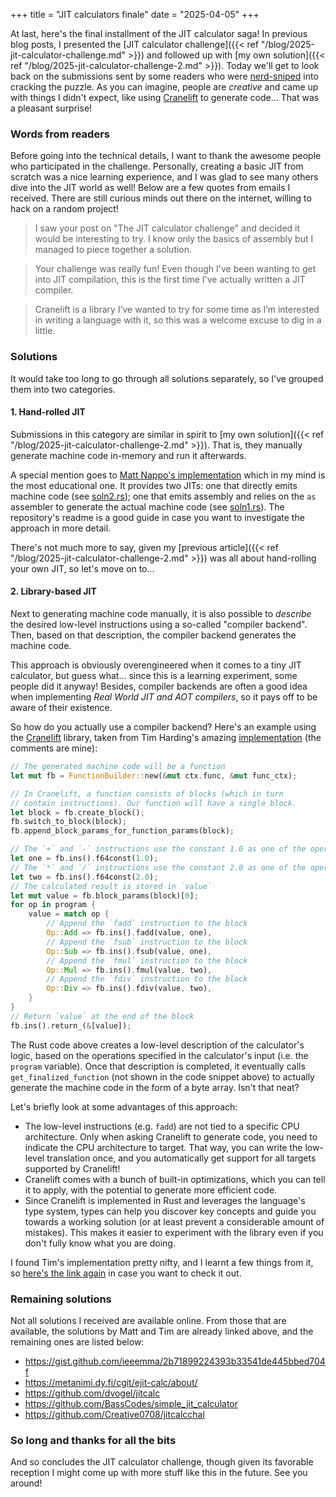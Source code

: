 +++
title = "JIT calculators finale"
date = "2025-04-05"
+++

At last, here's the final installment of the JIT calculator saga! In previous blog posts, I presented the [JIT calculator challenge]({{< ref "/blog/2025-jit-calculator-challenge.md" >}}) and followed up with [my own solution]({{< ref "/blog/2025-jit-calculator-challenge-2.md" >}}). Today we'll get to look back on the submissions sent by some readers who were [nerd-sniped](https://xkcd.com/356/) into cracking the puzzle. As you can imagine, people are _creative_ and came up with things I didn't expect, like using [Cranelift](https://cranelift.dev/) to generate code... That was a pleasant surprise!

### Words from readers

Before going into the technical details, I want to thank the awesome people who participated in the challenge. Personally, creating a basic JIT from scratch was a nice learning experience, and I was glad to see many others dive into the JIT world as well! Below are a few quotes from emails I received. There are still curious minds out there on the internet, willing to hack on a random project!

> I saw your post on "The JIT calculator challenge" and decided it would be interesting to try. I know only the basics of assembly but I managed to piece together a solution.

> Your challenge was really fun! Even though I've been wanting to get into JIT compilation, this is the first time I've actually written a JIT compiler.

> Cranelift is a library I’ve wanted to try for some time as I’m interested in writing a language with it, so this was a welcome excuse to dig in a little.
### Solutions

It would take too long to go through all solutions separately, so I've grouped them into two categories.

#### 1. Hand-rolled JIT

Submissions in this category are similar in spirit to [my own solution]({{< ref "/blog/2025-jit-calculator-challenge-2.md" >}}). That is, they manually generate machine code in-memory and run it afterwards.

A special mention goes to [Matt Nappo's implementation](https://github.com/mattnappo/jitcalc/tree/main) which in my mind is the most educational one. It provides two JITs: one that directly emits machine code (see [soln2.rs](https://github.com/mattnappo/jitcalc/blob/73c6e1444eb0285d81b61215a9927b8a968e631a/src/soln2.rs)); one that emits assembly and relies on the `as` assembler to generate the actual machine code (see [soln1.rs](https://github.com/mattnappo/jitcalc/blob/73c6e1444eb0285d81b61215a9927b8a968e631a/src/soln1.rs)). The repository's readme is a good guide in case you want to investigate the approach in more detail.

There's not much more to say, given my [previous article]({{< ref "/blog/2025-jit-calculator-challenge-2.md" >}}) was all about hand-rolling your own JIT, so let's move on to...

#### 2. Library-based JIT

Next to generating machine code manually, it is also possible to _describe_ the desired low-level instructions using a so-called "compiler backend". Then, based on that description, the compiler backend generates the machine code.

This approach is obviously overengineered when it comes to a tiny JIT calculator, but guess what... since this is a learning experiment, some people did it anyway! Besides, compiler backends are often a good idea when implementing _Real World JIT and AOT compilers_, so it pays off to be aware of their existence.

So how do you actually use a compiler backend? Here's an example using the [Cranelift](https://cranelift.dev/) library, taken from Tim Harding's amazing [implementation](https://github.com/tim-harding/jit-calculator) (the comments are mine):

```rust
// The generated machine code will be a function
let mut fb = FunctionBuilder::new(&mut ctx.func, &mut func_ctx);

// In Cranelift, a function consists of blocks (which in turn
// contain instructions). Our function will have a single block.
let block = fb.create_block();
fb.switch_to_block(block);
fb.append_block_params_for_function_params(block);

// The `+` and `-` instructions use the constant 1.0 as one of the operands
let one = fb.ins().f64const(1.0);
// The `*` and `/` instructions use the constant 2.0 as one of the operands
let two = fb.ins().f64const(2.0);
// The calculated result is stored in `value`
let mut value = fb.block_params(block)[0];
for op in program {
	value = match op {
		// Append the `fadd` instruction to the block
		Op::Add => fb.ins().fadd(value, one),
		// Append the `fsub` instruction to the block
		Op::Sub => fb.ins().fsub(value, one),
		// Append the `fmul` instruction to the block
		Op::Mul => fb.ins().fmul(value, two),
		// Append the `fdiv` instruction to the block
		Op::Div => fb.ins().fdiv(value, two),
	}
}
// Return `value` at the end of the block
fb.ins().return_(&[value]);
```

The Rust code above creates a low-level description of the calculator's logic, based on the operations specified in the calculator's input (i.e. the `program` variable). Once that description is completed, it eventually calls `get_finalized_function` (not shown in the code snippet above) to actually generate the machine code in the form of a byte array. Isn't that neat?

Let's briefly look at some advantages of this approach:

- The low-level instructions (e.g. `fadd`) are not tied to a specific CPU architecture. Only when asking Cranelift to generate code, you need to indicate the CPU architecture to target. That way, you can write the low-level translation once, and you automatically get support for all targets supported by Cranelift!
- Cranelift comes with a bunch of built-in optimizations, which you can tell it to apply, with the potential to generate more efficient code.
- Since Cranelift is implemented in Rust and leverages the language's type system, types can help you discover key concepts and guide you towards a working solution (or at least prevent a considerable amount of mistakes). This makes it easier to experiment with the library even if you don't fully know what you are doing.

I found Tim's implementation pretty nifty, and I learnt a few things from it, so [here's the link again]([implementation](https://github.com/tim-harding/jit-calculator)) in case you want to check it out.

### Remaining solutions

Not all solutions I received are available online. From those that are available, the solutions by Matt and Tim are already linked above, and the remaining ones are listed below:

- https://gist.github.com/ieeemma/2b71899224393b33541de445bbed704f
- https://metanimi.dy.fi/cgit/ejit-calc/about/
- https://github.com/dvogel/jitcalc
- https://github.com/BassCodes/simple_jit_calculator
- https://github.com/Creative0708/jitcalcchal

### So long and thanks for all the bits

And so concludes the JIT calculator challenge, though given its favorable reception I might come up with more stuff like this in the future. See you around!
